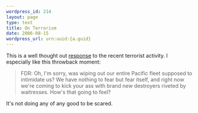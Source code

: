 ```yaml
--- 
wordpress_id: 214
layout: page
type: text
title: On Terrorism
date: 2006-08-15  
wordpress_url: urn:uuid:{a.guid}
---
```

<p>This is a well thought out <a href="http://kfmonkey.blogspot.com/2006/08/wait-arent-you-scared.html" title="">response</a> to the recent terrorist activity.  I especially like this throwback moment:</p>

<blockquote>
    <p>FDR: Oh, I'm sorry, was wiping out our entire Pacific fleet supposed to intimidate us? We have nothing to fear but fear itself, and right now we're coming to kick your ass with brand new destroyers riveted by waitresses. How's that going to feel?</p>
</blockquote>

<p>It's not doing any of any good to be scared.</p>
